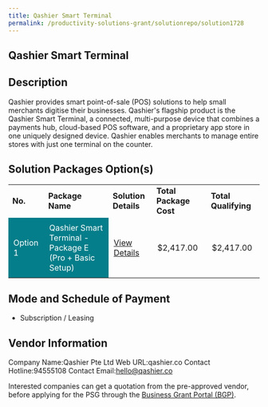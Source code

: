 ```yaml
---
title: Qashier Smart Terminal
permalink: /productivity-solutions-grant/solutionrepo/solution1728
---
```


## Qashier Smart Terminal

## Description

Qashier provides smart point-of-sale (POS) solutions to help small merchants digitise their businesses. Qashier's flagship product is the Qashier Smart Terminal, a connected, multi-purpose device that combines a payments hub, cloud-based POS software, and a proprietary app store in one uniquely designed device. Qashier enables merchants to manage entire stores with just one terminal on the counter.

## Solution Packages Option(s)

<table>
<tr>
<td><b>No.</b></td>
<td><b>Package Name</b></td>
<td><b>Solution Details</b></td>
<td><b>Total Package Cost</b></td>
<td><b>Total Qualifying</b></td>
</tr>
<tr>
<td style='padding: 10px; background-color: #037E8A; color: #FFFFFF;'>Option 1</td>
<td style='padding: 10px; background-color: #037E8A; color: #FFFFFF;'>Qashier Smart Terminal - Package E (Pro + Basic Setup)</td>
<td style='padding: 10px;'><a href='https://www.gobusiness.gov.sg/images/psg/Desensitised_Qashier_Annex_3_CR_wef_26_Nov_2020_Part_5.pdf' target='_blank'>View Details</a></td>
<td style='padding: 10px;'>$2,417.00</td>
<td style='padding: 10px;'>$2,417.00</td>
</tr>
</table>

## Mode and Schedule of Payment

 - Subscription / Leasing

## Vendor Information

 Company Name:Qashier Pte Ltd 
Web URL:qashier.co 
Contact Hotline:94555108 
Contact Email:hello@qashier.co 


Interested companies can get a quotation from the pre-approved vendor, before applying for the PSG through the <a href='https://www.businessgrants.gov.sg/'>Business Grant Portal (BGP)</a>.

<script src="/jquery/resize-tables.js"></script>
